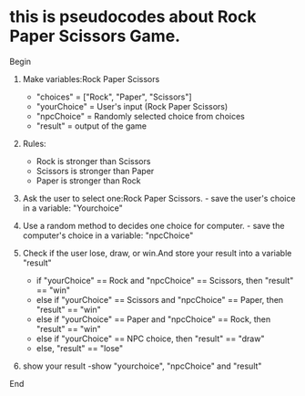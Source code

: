 # this is pseudocodes about Rock Paper Scissors Game.

Begin
1. Make variables:Rock Paper Scissors
   - "choices" = ["Rock", "Paper", "Scissors"]
   - "yourChoice" = User's input (Rock Paper Scissors)
   - "npcChoice" = Randomly selected choice from choices
   - "result" = output of the game
   
2. Rules:
    - Rock is stronger than Scissors
    - Scissors is stronger than Paper
    - Paper is stronger than Rock
  
3. Ask the user to select one:Rock Paper Scissors. - save the user's choice in a variable: "Yourchoice"

4. Use a random method to decides one choice for computer. - save the computer's choice in a variable: "npcChoice"
   
5. Check if the user lose, draw, or win.And store your result into a variable "result"
   - if "yourChoice" == Rock and "npcChoice" == Scissors, then "result" == "win"
   - else if "yourChoice" == Scissors and "npcChoice" == Paper, then "result" == "win"
   - else if "yourChoice" == Paper and "npcChoice" == Rock, then "result" == "win"
   - else if "yourChoice" == NPC choice, then "result" == "draw"
   - else, "result" == "lose"

6. show your result
   -show "yourchoice", "npcChoice" and "result"

End